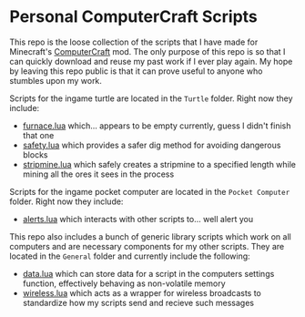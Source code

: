 # Personal ComputerCraft Scripts

This repo is the loose collection of the scripts that I have made for Minecraft's [ComputerCraft][computercraft-link] mod. 
The only purpose of this repo is so that I can quickly download and reuse my past work if I ever play again.
My hope by leaving this repo public is that it can prove useful to anyone who stumbles upon my work.

Scripts for the ingame turtle are located in the `Turtle` folder. Right now they include:
- [furnace.lua](./Turtle/furnace.lua) which... appears to be empty currently, guess I didn't finish that one
- [safety.lua](./Turtle/safety.lua) which provides a safer dig method for avoiding dangerous blocks
- [stripmine.lua](./Turtle/stripmine.lua) which safely creates a stripmine to a specified length while mining all the ores it sees in the process

Scripts for the ingame pocket computer are located in the `Pocket Computer` folder. Right now they include:
- [alerts.lua](./Pocket%20Computer/alerts.lua) which interacts with other scripts to... well alert you

This repo also includes a bunch of generic library scripts which work on all computers and are necessary components for my other scripts.
They are located in the `General` folder and currently include the following:
- [data.lua](./General/data.lua) which can store data for a script in the computers settings function, effectively behaving as non-volatile memory
- [wireless.lua](./General/wireless.lua) which acts as a wrapper for wireless broadcasts to standardize how my scripts send and recieve such messages

[computercraft-link]: https://computercraft.cc/
